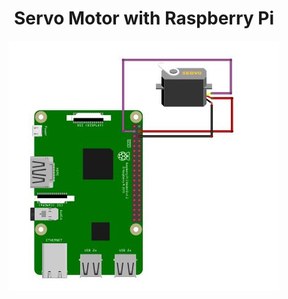 <h1 align="center">Servo Motor with Raspberry Pi
</h1>


<p align="center"><img src="https://github.com/RIT-MESH/Electronics-and-IoT-Projects/blob/main/6Servo%20Motor%20with%20Raspberry%20Pi/servo/pi3_Servo_PWM.png?raw=true"alt="Sublime's custom image"/>
</p>
